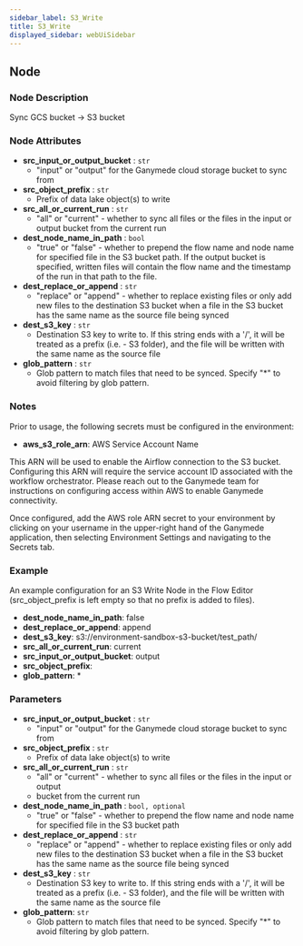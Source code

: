 ```yaml
---
sidebar_label: S3_Write
title: S3_Write
displayed_sidebar: webUiSidebar
---
```


## Node

### Node Description

Sync GCS bucket -\> S3 bucket

### Node Attributes

- **src_input_or_output_bucket** : `str`
  - "input" or "output" for the Ganymede cloud storage bucket to sync from
- **src_object_prefix** : `str`
  - Prefix of data lake object(s) to write
- **src_all_or_current_run** : `str`
  - "all" or "current" - whether to sync all files or the files in the input or output bucket from the current run
- **dest_node_name_in_path** : `bool`
  - "true" or "false" - whether to prepend the flow name and node name for specified file in the S3 bucket path.  If the output bucket is specified, written files will contain the flow name and the timestamp of the run in that path to the file.
- **dest_replace_or_append** : `str`
  - "replace" or "append" - whether to replace existing files or only add new files to the destination S3 bucket when a file in the S3 bucket has the same name as the source file being synced
- **dest_s3_key** : `str`
  - Destination S3 key to write to.  If this string ends with a '/', it will be treated as a prefix (i.e. - S3 folder), and the file will be written with the same name as the source file
- **glob_pattern** : `str`
  - Glob pattern to match files that need to be synced.  Specify "*" to avoid filtering by glob pattern.

### Notes

Prior to usage, the following secrets must be configured in the environment:
- **aws_s3_role_arn**: AWS Service Account Name

This ARN will be used to enable the Airflow connection to the S3 bucket. Configuring this ARN
will require the service account ID associated with the workflow orchestrator.  Please reach
out to the Ganymede team for instructions on configuring access within AWS to enable Ganymede
connectivity.

Once configured, add the AWS role ARN secret to your environment by clicking on your username in
the upper-right hand of the Ganymede application, then selecting Environment Settings and
navigating to the Secrets tab.

### Example

An example configuration for an S3 Write Node in the Flow Editor (src_object_prefix is left empty so that no prefix is added to files).

- **dest_node_name_in_path**: false
- **dest_replace_or_append**: append
- **dest_s3_key**: s3://environment-sandbox-s3-bucket/test_path/
- **src_all_or_current_run**: current
- **src_input_or_output_bucket**: output
- **src_object_prefix**:
- **glob_pattern**: \*

### Parameters

- **src_input_or_output_bucket** : `str`
  - "input" or "output" for the Ganymede cloud storage bucket to sync from
- **src_object_prefix** : `str`
  - Prefix of data lake object(s) to write
- **src_all_or_current_run** : `str`
  - "all" or "current" - whether to sync all files or the files in the input or output
  - bucket from the current run
- **dest_node_name_in_path** : `bool, optional`
  - "true" or "false" - whether to prepend the flow name and node name for specified file in the S3 bucket path
- **dest_replace_or_append** : `str`
  - "replace" or "append" - whether to replace existing files or only add new files to the destination S3 bucket when a file in the S3 bucket has the same name as the source file being synced
- **dest_s3_key** : `str`
  - Destination S3 key to write to.  If this string ends with a '/', it will be treated as a prefix (i.e. - S3 folder), and the file will be written with the same name as the source file
- **glob_pattern**: `str`
  - Glob pattern to match files that need to be synced.  Specify "*" to avoid filtering by glob pattern.
  